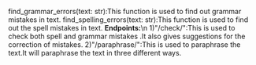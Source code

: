 find_grammar_errors(text: str):This function is used to find out grammar mistakes in text. 
find_spelling_errors(text: str):This function is used to find out the spell mistakes in text.
**Endpoints:**\n
1)"/check/":This is used to check both spell and grammar mistakes .It also gives suggestions for the correction of mistakes.
2)"/paraphrase/":This is used to paraphrase the text.It will paraphrase the text in three different ways.
